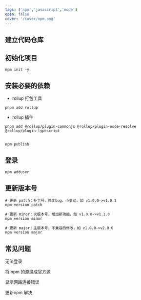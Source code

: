 ```yaml
---
tags: ['npm','javascript','node']
open: false
cover: '/cover/npm.png'
---
```


## 建立代码仓库

## 初始化项目

```shell
npm init -y
```

## 安装必要的依赖

- rollup 打包工具

```shell
pnpm add rollup
```


- rollup 插件 

```
pnpm add @rollup/plugin-commonjs @rollup/plugin-node-resolve @rollup/plugin-typescript
```

 

## 

````
npm publish
````

##  登录


````
npm adduser
````


## 更新版本号


```shell
# 更新 patch：补丁号，修复bug，小变动，如 v1.0.0->v1.0.1
npm version patch

# 更新 minor：次版本号，增加新功能，如 v1.0.0->v1.1.0
npm version minor

# 更新 major：主版本号，不兼容的修改，如 v1.0.0->v2.0.0
npm version major
```




## 常见问题

无法登录

将 npm 的源换成官方源 


显示网路连接错误

更新npm 解决